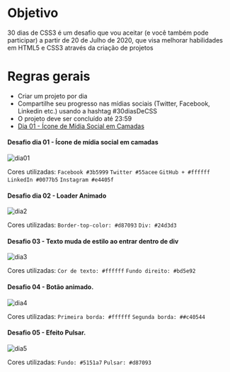 
 # Objetivo

30 dias de CSS3 é um desafio que vou aceitar (e você também pode participar) a partir de 20 de Julho de 2020, que visa melhorar habilidades em HTML5 e CSS3 através da criação de projetos 

# Regras gerais

* Criar um projeto por dia
* Compartilhe seu progresso nas mídias sociais (Twitter, Facebook, Linkedin etc.) usando a hashtag #30diasDeCSS
* O projeto deve ser concluído até 23:59
* [Dia 01 - Ícone de Mídia Social em Camadas](#id01)


####  Desafio dia 01 - Ícone de mídia social em camadas <a name="id01"></a>
![dia01](https://user-images.githubusercontent.com/66179207/88010345-1106b900-caeb-11ea-8e80-8201841b9f4b.gif)

Cores utilizadas: 
`Facebook #3b5999`
`Twitter #55acee`
`GitHub + #ffffff`
`LinkedIn #0077b5`
`Instagram #e4405f`

####  Desafio dia 02 - Loader Animado <a name="id02"></a>

![dia2](https://user-images.githubusercontent.com/66179207/88098289-e90d6900-cb6f-11ea-9251-cacafa1bfb5f.gif)

Cores utilizadas: 
`Border-top-color: #d87093`
`Div: #24d3d3`

####  Desafio 03 - Texto muda de estilo ao entrar dentro de div
![dia3](https://user-images.githubusercontent.com/66179207/88844648-572ddd80-d1b9-11ea-9c48-3be2bffb8868.gif)

Cores utilizadas:
`Cor de texto: #ffffff`
`Fundo direito: #bd5e92`

####  Desafio 04 - Botão animado. 

![dia4](https://user-images.githubusercontent.com/66179207/88843677-e5a15f80-d1b7-11ea-888c-6af0076fc381.gif)

Cores utilizadas:
`Primeira borda: #ffffff`
`Segunda borda: ##c40544`

#### Desafio 05 - Efeito Pulsar. 

![dia5](https://user-images.githubusercontent.com/66179207/88862626-26f53780-d1d7-11ea-8a2c-b9f71510911a.gif)

Cores utilizadas:
`Fundo: #5151a7`
`Pulsar: #d87093`
